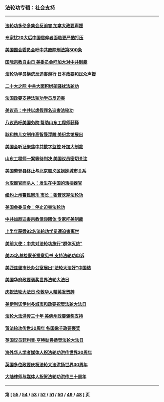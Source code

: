 ### 法轮功专辑：社会支持
---
#### [法轮功多伦多集会反迫害 加拿大政要声援](../../pages/nf4386/n13881303.md?01020430) 
#### [专家忧20大后中国信仰者面临更严酷打压](../../pages/nf4386/n13874993.md?01020430) 
#### [美国国会委员会吁中共废除刑法第300条](../../pages/nf4386/n13868121.md?01020430) 
#### [国际宗教自由日 美委员会吁加大对中共制裁](../../pages/nf4386/n13855021.md?01020430) 
#### [法轮功学员横滨反迫害游行 日本政要和民众声援](../../pages/nf4386/n13847132.md?01020430) 
#### [二十大之际 中共大面积绑架骚扰法轮功](../../pages/nf4386/n13846381.md?01020430) 
#### [法国政要支持法轮功学员反迫害](../../pages/nf4386/n13841970.md?01020430) 
#### [美议员：中共以虚假罪名迫害法轮功](../../pages/nf4386/n13841083.md?01020430) 
#### [八议员吁美国务院 帮助山东工程师获释](../../pages/nf4386/n13836379.md?01020430) 
#### [耿和携儿女制作高智晟浮雕 美纪念馆展出](../../pages/nf4386/n13829624.md?01020430) 
#### [美国会听证聚焦中共数字监控 吁加大制裁](../../pages/nf4386/n13825083.md?01020430) 
#### [山东工程师一案等待判决 美国议员密切关注](../../pages/nf4386/n13815065.md?01020430) 
#### [美国劳登县终止与北京顺义区姐妹城市关系](../../pages/nf4386/n13811030.md?01020430) 
#### [为取器官而杀人：发生在中国的活摘器官](../../pages/nf4386/n13794731.md?01020430) 
#### [纽约上州警民同乐 市长：张臂欢迎法轮功](../../pages/nf4386/n13794375.md?01020430) 
#### [美国会委员会：停止迫害法轮功](../../pages/nf4386/n13788164.md?01020430) 
#### [中共加剧迫害宗教信仰团体 专家吁美制裁](../../pages/nf4386/n13780252.md?01020430) 
#### [上半年获悉92名法轮功学员遭迫害离世](../../pages/nf4386/n13772701.md?01020430) 
#### [美前大使：中共对法轮功施行“群体灭绝”](../../pages/nf4386/n13771705.md?01020430) 
#### [美23名总检察长提意见书 支持法轮功申诉](../../pages/nf4386/n13766596.md?01020430) 
#### [美匹兹堡市长办公室展出“法轮大法好”中国结](../../pages/nf4386/n13749721.md?01020430) 
#### [美国华府政要褒奖世界法轮大法日](../../pages/nf4386/n13743770.md?01020430) 
#### [庆祝法轮大法日 伦敦华人精英发贺辞](../../pages/nf4386/n13741593.md?01020430) 
#### [美伊利诺伊州多城市和政要祝贺法轮大法日](../../pages/nf4386/n13737149.md?01020430) 
#### [法轮大法洪传三十年 美佛州政要褒奖支持](../../pages/nf4386/n13737103.md?01020430) 
#### [贺法轮功传世30周年 各国逾千政要褒奖](../../pages/nf4386/n13735828.md?01020430) 
#### [英国议员菲利普‧亨特勋爵恭贺法轮大法日](../../pages/nf4386/n13736187.md?01020430) 
#### [海外华人学者媒体人祝法轮功洪传世界30周年](../../pages/nf4386/n13735835.md?01020430) 
#### [英国多位政要庆祝法轮大法洪扬世界30周年](../../pages/nf4386/n13734739.md?01020430) 
#### [大陆律师与媒体人祝贺法轮功洪传三十周年](../../pages/nf4386/n13735062.md?01020430) 

---
#### 第 [ [55](./55.md?01020430) / [54](./54.md?01020430) / [53](./53.md?01020430) / [52](./52.md?01020430) / [51](./51.md?01020430) / [50](./50.md?01020430) / [49](./49.md?01020430) / [48](./48.md?01020430) ] 页

